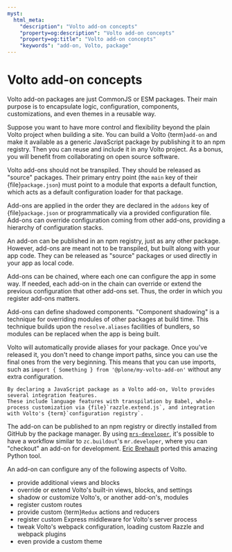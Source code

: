 ```yaml
---
myst:
  html_meta:
    "description": "Volto add-on concepts"
    "property=og:description": "Volto add-on concepts"
    "property=og:title": "Volto add-on concepts"
    "keywords": "add-on, Volto, package"
---
```


# Volto add-on concepts

Volto add-on packages are just CommonJS or ESM packages.
Their main purpose is to encapsulate logic, configuration, components, customizations, and even themes in a reusable way.

Suppose you want to have more control and flexibility beyond the plain Volto project when building a site.
You can build a Volto {term}`add-on` and make it available as a generic JavaScript package by publishing it to an npm registry.
Then you can reuse and include it in any Volto project.
As a bonus, you will benefit from collaborating on open source software.



Volto add-ons should not be transpiled.
They should be released as "source" packages.
Their primary entry point (the `main` key of their {file}`package.json`) must point to a module that exports a default function, which acts as a default configuration loader for that package.




Add-ons are applied in the order they are declared in the `addons` key of {file}`package.json` or programmatically via a provided configuration file.
Add-ons can override configuration coming from other add-ons, providing a hierarchy of configuration stacks.

An add-on can be published in an npm registry, just as any other package.
However, add-ons are meant not to be transpiled, but built along with your app code.
They can be released as "source" packages or used directly in your app as local code.

Add-ons can be chained, where each one can configure the app in some way.
If needed, each add-on in the chain can override or extend the previous configuration that other add-ons set.
Thus, the order in which you register add-ons matters.

Add-ons can define shadowed components.
"Component shadowing" is a technique for overriding modules of other packages at build time.
This technique builds upon the `resolve.aliases` facilities of bundlers, so modules can be replaced when the app is being built.

Volto will automatically provide aliases for your package.
Once you've released it, you don't need to change import paths, since you can use the final ones from the very beginning.
This means that you can use imports, such as `import { Something } from '@plone/my-volto-add-on'` without any extra configuration.

```{note}
By declaring a JavaScript package as a Volto add-on, Volto provides several integration features.
These include language features with transpilation by Babel, whole-process customization via {file}`razzle.extend.js`, and integration with Volto's {term}`configuration registry`.
```

The add-on can be published to an npm registry or directly installed from GitHub by the package manager.
By using [`mrs-developer`](https://github.com/collective/mrs-developer), it's possible to have a workflow similar to `zc.buildout`'s `mr.developer`, where you can "checkout" an add-on for development.
[Eric Brehault](https://github.com/ebrehault) ported this amazing Python tool.

An add-on can configure any of the following aspects of Volto.

-   provide additional views and blocks
-   override or extend Volto's built-in views, blocks, and settings
-   shadow or customize Volto's, or another add-on's, modules
-   register custom routes
-   provide custom {term}`Redux` actions and reducers
-   register custom Express middleware for Volto's server process
-   tweak Volto's webpack configuration, loading custom Razzle and webpack plugins
-   even provide a custom theme
